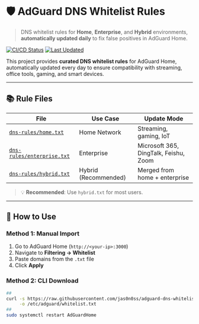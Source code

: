# 🛡️ AdGuard DNS Whitelist Rules

> DNS whitelist rules for **Home**, **Enterprise**, and **Hybrid** environments, **automatically updated daily** to fix false positives in AdGuard Home.

[![CI/CD Status](https://github.com/jas0n0ss/adguard-dns-whitelist/actions/workflows/update-rules.yml/badge.svg)](https://github.com/jas0n0ss/adguard-dns-whitelist/actions)
[![Last Updated](https://img.shields.io/badge/Last_Updated-Daily-brightgreen.svg)](https://github.com/jas0n0ss/adguard-dns-whitelist/actions)

This project provides **curated DNS whitelist rules** for AdGuard Home, automatically updated every day to ensure compatibility with streaming, office tools, gaming, and smart devices.

---

## 📚 Rule Files

| File                                                   | Use Case             | Update Mode                           |
| ------------------------------------------------------ | -------------------- | ------------------------------------- |
| [`dns-rules/home.txt`](dns-rules/home.txt)             | Home Network         | Streaming, gaming, IoT                |
| [`dns-rules/enterprise.txt`](dns-rules/enterprise.txt) | Enterprise           | Microsoft 365, DingTalk, Feishu, Zoom |
| [`dns-rules/hybrid.txt`](dns-rules/hybrid.txt)         | Hybrid (Recommended) | Merged from home + enterprise         |

> 💡 **Recommended**: Use `hybrid.txt` for most users.

---

## 🚀 How to Use

### Method 1: Manual Import

1. Go to AdGuard Home (`http://<your-ip>:3000`)
2. Navigate to **Filtering → Whitelist**
3. Paste domains from the `.txt` file
4. Click **Apply**

### Method 2: CLI Download

```bash
##
curl -s https://raw.githubusercontent.com/jas0n0ss/adguard-dns-whitelist/main/dns-rules/hybrid.txt \
     -o /etc/adguard/whitelist.txt
##
sudo systemctl restart AdGuardHome
```
